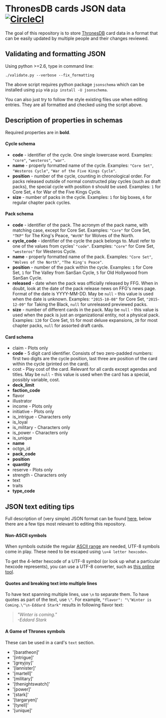 ThronesDB cards JSON data [![CircleCI](https://circleci.com/gh/Alsciende/thronesdb-json-data.svg?style=svg)](https://circleci.com/gh/Alsciende/thronesdb-json-data)
=========

The goal of this repository is to store [ThronesDB](https://thronesdb.com) card data in a format that can be easily updated by multiple people and their changes reviewed.

## Validating and formatting JSON

Using python >=2.6, type in command line:

```
./validate.py --verbose --fix_formatting
```

The above script requires python package `jsonschema` which can be installed using `pip` via `pip install -U jsonschema`.

You can also just try to follow the style existing files use when editing entries. They are all formatted and checked using the script above.

## Description of properties in schemas

Required properties are in **bold**.

#### Cycle schema

* **code** - identifier of the cycle. One single lowercase word. Examples: `"core"`, `"westeros"`, `"war"`.
* **name** - properly formatted name of the cycle. Examples: `"Core Set"`, `"Westeros Cycle"`, `"War of the Five Kings Cycle"`.
* **position** - number of the cycle, counting in chronological order. For packs released outside of normal constructed play cycles (such as draft packs), the special cycle with position `0` should be used. Examples: `1` for Core Set, `4` for War of the Five Kings Cycle.
* **size** - number of packs in the cycle. Examples: `1` for big boxes, `6` for regular chapter pack cycles.

#### Pack schema

* **code** - identifier of the pack. The acronym of the pack name, with matching case, except for Core Set. Examples: `"Core"` for Core Set, `"TKP"` for The King's Peace, `"WotN"` for Wolves of the North.
* **cycle_code** - identifier of the cycle the pack belongs to. Must refer to one of the values from cycles' `"code"`. Examples: `"core"` for Core Set, `"westeros"` for Westeros Cycle.
* **name** - properly formatted name of the pack. Examples: `"Core Set"`, `"Wolves of the North"`, `"The King's Peace"`.
* **position** - number of the pack within the cycle. Examples: `1` for Core Set, `1` for The Valley from SanSan Cycle, `5` for Old Hollywood from SanSan Cycle.
* **released** - date when the pack was officially released by FFG. When in doubt, look at the date of the pack release news on FFG's news page. Format of the date is YYYY-MM-DD. May be `null` - this value is used when the date is unknown. Examples: `"2015-10-08"` for Core Set, `"2015-12-09"` for Taking the Black, `null` for unreleased previewed packs.
* **size** - number of different cards in the pack. May be `null` - this value is used when the pack is just an organizational entity, not a physical pack.  Examples: `120` for Core Set, `55` for most deluxe expansions, `20` for most chapter packs, `null` for assorted draft cards.

#### Card schema

* claim - Plots only
* **code** - 5 digit card identifier. Consists of two zero-padded numbers: first two digits are the cycle position, last three are position of the card within the cycle (printed on the card).
* cost - Play cost of the card. Relevant for all cards except agendas and titles. May be `null` - this value is used when the card has a special, possibly variable, cost.
* **deck_limit**
* **faction_code**
* flavor
* illustrator
* income - Plots only
* initiative - Plots only
* is_intrigue - Characters only
* is_loyal
* is_military - Characters only
* is_power - Characters only
* is_unique
* **name**
* octgn_id
* **pack_code**
* **position**
* **quantity**
* reserve - Plots only
* strength - Characters only
* text
* traits
* **type_code**

## JSON text editing tips

Full description of (very simple) JSON format can be found [here](http://www.json.org/), below there are a few tips most relevant to editing this repository.

#### Non-ASCII symbols

When symbols outside the regular [ASCII range](https://en.wikipedia.org/wiki/ASCII#ASCII_printable_code_chart) are needed, UTF-8 symbols come in play. These need to be escaped using `\u<4 letter hexcode>`.

To get the 4-letter hexcode of a UTF-8 symbol (or look up what a particular hexcode represents), you can use a UTF-8 converter, such as [this online tool](http://www.ltg.ed.ac.uk/~richard/utf-8.cgi).

#### Quotes and breaking text into multiple lines

To have text spanning multiple lines, use `\n` to separate them. To have quotes as part of the text, use `\"`.  For example, `"flavor": "\"Winter is Coming.\"\n-Eddard Stark"` results in following flavor text:

> *"Winter is coming."*  
> *-Eddard Stark*

#### A Game of Thrones symbols

These can be used in a card's `text` section.

* '[baratheon]'
* '[intrigue]'
* '[greyjoy]'
* '[lannister]'
* '[martell]'
* '[military]'
* '[thenightswatch]'
* '[power]'
* '[stark]'
* '[targaryen]'
* '[tyrell]'
* '[unique]'
